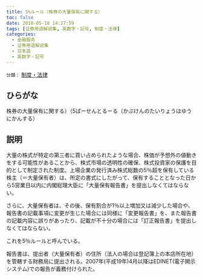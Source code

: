 ```yaml
---
title: 5%ルール（株券の大量保有に関する）
toc: false
date: 2018-05-18 14:27:59
tags: [证券用语解说集, 英数字・記号, 制度・法律]
categories:
  - 金融服务
  - 证券用语解说集
  - 日本語
  - 英数字・記号
---
```


`分類：` [制度・法律](/tags/制度・法律/)

## ひらがな

株券の大量保有に関する）（5ぱーせんとるーる（かぶけんのたいりょうほゆうにかんする）

## 説明

大量の株式が特定の第三者に買い占められたような場合、株価が予想外の値動きをする可能性があることから、株式市場の透明性の確保、株式投資家の保護を目的として制定された制度。上場企業の発行済み株式総数の5％超を保有している株主（＝大量保有者）は、所定の書式にしたがって、保有することとなった日から5営業日以内に内閣総理大臣に「大量保有報告書」を提出しなくてはならない。

さらに、大量保有者は、その後、保有割合が1％以上増加又は減少した場合や、報告書の記載事項に変更が生じた場合には同様に「変更報告書」を、また報告書の記載内容に誤りがあったり、記載が不十分の場合には「訂正報告書」を提出しなくてはならない。

これを5％ルールと呼んでいる。

報告書は、提出者（大量保有者）の住所（法人の場合は登記簿上の本店所在地）を管轄する財務局に提出される。2007年(平成19年)4月以降はEDINET(電子開示システム)での報告が義務付けられた。
